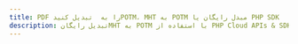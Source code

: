 ---title: PDF را به  تبدیل کنیدPOTM، MHT به POTM مبدل رایگان یا PHP SDKdescription: تبدیل رایگانMHT به POTM با استفاده از PHP Cloud APIs & SDK همچنین اسناد PDF را در Cloud ایجاد، ویرایش و رندر کنید.---